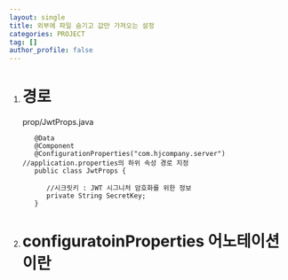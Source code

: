 ```yaml
---
layout: single
title: 외부에 파일 숨기고 값만 가져오는 설정
categories: PROJECT
tag: []
author_profile: false
---   
```


1. # 경로
   prop/JwtProps.java

   ```
      @Data
      @Component
      @ConfigurationProperties("com.hjcompany.server") //application.properties의 하위 속성 경로 지정
      public class JwtProps {
         
         //시크릿키 : JWT 시그니처 암호화를 위한 정보
         private String SecretKey;
      }
   ```

1. # configuratoinProperties 어노테이션이란
